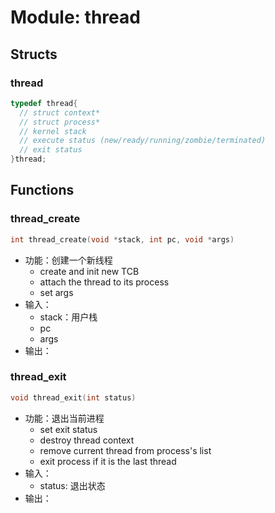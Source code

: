 # Module: thread

## Structs

### thread

```C
typedef thread{
  // struct context*
  // struct process*
  // kernel stack
  // execute status (new/ready/running/zombie/terminated)
  // exit status
}thread;
```

## Functions

### thread_create

```C
int thread_create(void *stack, int pc, void *args)
```

- 功能：创建一个新线程
  - create and init new TCB
  - attach the thread to its process
  - set args
- 输入：
  - stack：用户栈
  - pc
  - args
- 输出：

### thread_exit

```C
void thread_exit(int status)
```

- 功能：退出当前进程
  - set exit status
  - destroy thread context
  - remove current thread from process's list
  - exit process if it is the last thread
- 输入：
  - status: 退出状态
- 输出：
